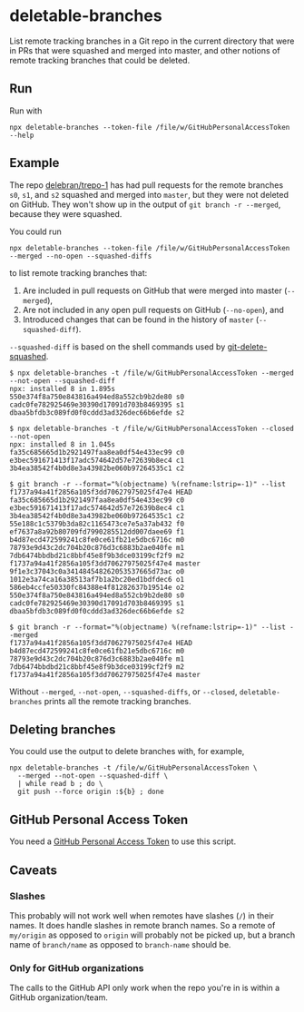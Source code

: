 # deletable-branches

List remote tracking branches in a Git repo in the current directory that were in PRs that were squashed and merged into master, and other notions of remote tracking branches that could be deleted.

## Run

Run with

```
npx deletable-branches --token-file /file/w/GitHubPersonalAccessToken --help
```

## Example

The repo [delebran/trepo-1](https://github.com/delebran/trepo-1) has had pull requests for the remote branches `s0`, `s1`, and `s2` squashed and merged into `master`, but they were not deleted on GitHub. They won't show up in the output of `git branch -r --merged`, because they were squashed.

You could run

```
npx deletable-branches --token-file /file/w/GitHubPersonalAccessToken --merged --no-open --squashed-diffs
```

to list remote tracking branches that:

1. Are included in pull requests on GitHub that were merged into master (`--merged`),
1. Are not included in any open pull requests on GitHub (`--no-open`), and
1. Introduced changes that can be found in the history of `master` (`--squashed-diff`).

`--squashed-diff` is based on the shell commands used by [git-delete-squashed](https://www.npmjs.com/package/git-delete-squashed).

```
$ npx deletable-branches -t /file/w/GitHubPersonalAccessToken --merged --not-open --squashed-diff
npx: installed 8 in 1.895s
550e374f8a750e843816a494ed8a552cb9b2de80 s0
cadc0fe782925469e30390d17091d703b8469395 s1
dbaa5bfdb3c089fd0f0cddd3ad326dec66b6efde s2

$ npx deletable-branches -t /file/w/GitHubPersonalAccessToken --closed --not-open
npx: installed 8 in 1.045s
fa35c685665d1b2921497faa8ea0df54e433ec99 c0
e3bec591671413f17adc574642d57e72639b8ec4 c1
3b4ea38542f4b0d8e3a43982be060b97264535c1 c2

$ git branch -r --format="%(objectname) %(refname:lstrip=-1)" --list
f1737a94a41f2856a105f3dd70627975025f47e4 HEAD
fa35c685665d1b2921497faa8ea0df54e433ec99 c0
e3bec591671413f17adc574642d57e72639b8ec4 c1
3b4ea38542f4b0d8e3a43982be060b97264535c1 c2
55e188c1c5379b3da82c1165473ce7e5a37ab432 f0
ef7637a8a92b80709fd7990285512dd007daee69 f1
b4d87ecd472599241c8fe0ce61fb21e5dbc6716c m0
78793e9d43c2dc704b20c876d3c6883b2ae040fe m1
7db6474bbdbd21c8bbf45e8f9b3dce03199cf2f9 m2
f1737a94a41f2856a105f3dd70627975025f47e4 master
9f1e3c37043c0a341484548262053537665d73ac o0
1012e3a74ca16a38513af7b1a2bc20ed1bdfdec6 o1
586eb4ccfe50330fc84388e4f81282637b19514e o2
550e374f8a750e843816a494ed8a552cb9b2de80 s0
cadc0fe782925469e30390d17091d703b8469395 s1
dbaa5bfdb3c089fd0f0cddd3ad326dec66b6efde s2

$ git branch -r --format="%(objectname) %(refname:lstrip=-1)" --list --merged
f1737a94a41f2856a105f3dd70627975025f47e4 HEAD
b4d87ecd472599241c8fe0ce61fb21e5dbc6716c m0
78793e9d43c2dc704b20c876d3c6883b2ae040fe m1
7db6474bbdbd21c8bbf45e8f9b3dce03199cf2f9 m2
f1737a94a41f2856a105f3dd70627975025f47e4 master
```

Without `--merged`, `--not-open`, `--squashed-diffs`, or `--closed`, `deletable-branches` prints all the remote tracking branches.

## Deleting branches

You could use the output to delete branches with, for example,

```
npx deletable-branches -t /file/w/GitHubPersonalAccessToken \
  --merged --not-open --squashed-diff \
  | while read b ; do \
  git push --force origin :${b} ; done
```

## GitHub Personal Access Token

You need a [GitHub Personal Access Token](https://developer.github.com/v4/guides/forming-calls/#authenticating-with-graphql) to use this script.

## Caveats

### Slashes

This probably will not work well when remotes have slashes (`/`) in their names. It does handle slashes in remote branch names. So a remote of `my/origin` as opposed to `origin` will probably not be picked up, but a branch name of `branch/name` as opposed to `branch-name` should be.

### Only for GitHub organizations

The calls to the GitHub API only work when the repo you're in is within a GitHub organization/team.

